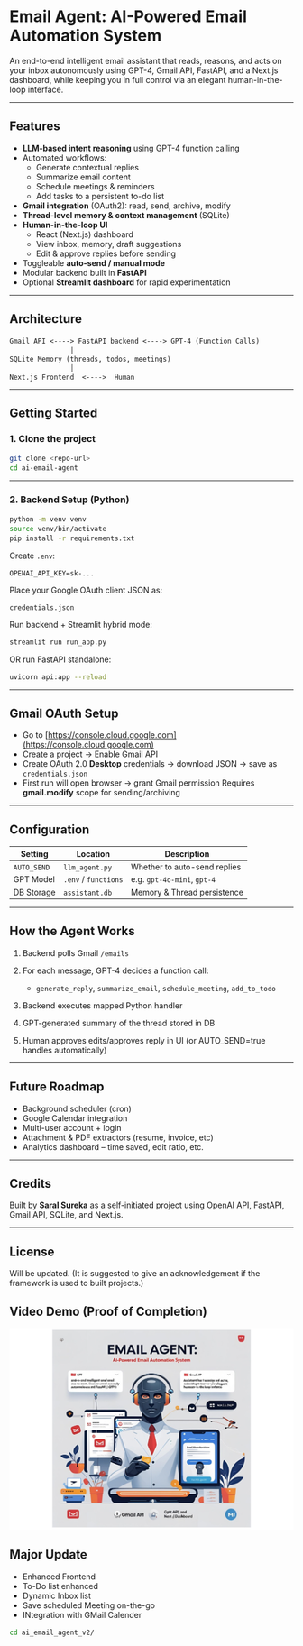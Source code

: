 # Email Agent: AI-Powered Email Automation System

An end-to-end intelligent email assistant that reads, reasons, and acts on your inbox autonomously using GPT-4, Gmail API, FastAPI, and a Next.js dashboard, while keeping you in full control via an elegant human-in-the-loop interface.

---

## Features

- **LLM-based intent reasoning** using GPT-4 function calling
- Automated workflows:
  - Generate contextual replies
  - Summarize email content
  - Schedule meetings & reminders
  - Add tasks to a persistent to-do list
- **Gmail integration** (OAuth2): read, send, archive, modify
- **Thread-level memory & context management** (SQLite)
- **Human-in-the-loop UI**
  - React (Next.js) dashboard
  - View inbox, memory, draft suggestions
  - Edit & approve replies before sending
- Toggleable **auto-send / manual mode**
- Modular backend built in **FastAPI**
- Optional **Streamlit dashboard** for rapid experimentation

---

## Architecture

```
Gmail API <----> FastAPI backend <----> GPT-4 (Function Calls)
               |
SQLite Memory (threads, todos, meetings)
               │
Next.js Frontend  <---->  Human
````

---

## Getting Started

### 1. Clone the project

```bash
git clone <repo-url>
cd ai-email-agent
````

---

### 2. Backend Setup (Python)

```bash
python -m venv venv
source venv/bin/activate
pip install -r requirements.txt
```

Create `.env`:

```
OPENAI_API_KEY=sk-...
```

Place your Google OAuth client JSON as:

```
credentials.json
```

Run backend + Streamlit hybrid mode:

```bash
streamlit run run_app.py
```

OR run FastAPI standalone:

```bash
uvicorn api:app --reload
```

---

## Gmail OAuth Setup

* Go to [https://console.cloud.google.com](https://console.cloud.google.com)
* Create a project → Enable Gmail API
* Create OAuth 2.0 **Desktop** credentials → download JSON → save as `credentials.json`
* First run will open browser → grant Gmail permission
  Requires **gmail.modify** scope for sending/archiving

---

## Configuration

| Setting     | Location             | Description                  |
| ----------- | -------------------- | ---------------------------- |
| `AUTO_SEND` | `llm_agent.py`       | Whether to auto-send replies |
| GPT Model   | `.env` / `functions` | e.g. `gpt-4o-mini`, `gpt-4`  |
| DB Storage  | `assistant.db`       | Memory & Thread persistence  |

---

## How the Agent Works

1. Backend polls Gmail `/emails`
2. For each message, GPT-4 decides a function call:

   * `generate_reply`, `summarize_email`, `schedule_meeting`, `add_to_todo`
3. Backend executes mapped Python handler
4. GPT-generated summary of the thread stored in DB
5. Human approves edits/approves reply in UI (or AUTO\_SEND=true handles automatically)

---

## Future Roadmap

* Background scheduler (cron)
* Google Calendar integration
* Multi-user account + login
* Attachment & PDF extractors (resume, invoice, etc)
* Analytics dashboard – time saved, edit ratio, etc.

---

## Credits

Built by **Saral Sureka** as a self-initiated project using OpenAI API, FastAPI, Gmail API, SQLite, and Next.js.

---

## License

Will be updated. (It is suggested to give an acknowledgement if the framework is used to built projects.) 


## Video Demo (Proof of Completion)

[![Watch the Demo](thumbnail.png)](https://drive.google.com/file/d/158Ro0FPOZiq4XN_SHpXmdqjO_9mr4YL-/view?usp=sharing)

## Major Update

* Enhanced Frontend 
* To-Do list enhanced
* Dynamic Inbox list
* Save scheduled Meeting on-the-go
* INtegration with GMail Calender

```bash
cd ai_email_agent_v2/
```
